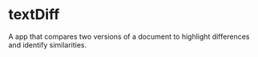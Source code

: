 # textDiff

A app that compares two versions of a document to highlight differences and identify similarities.
